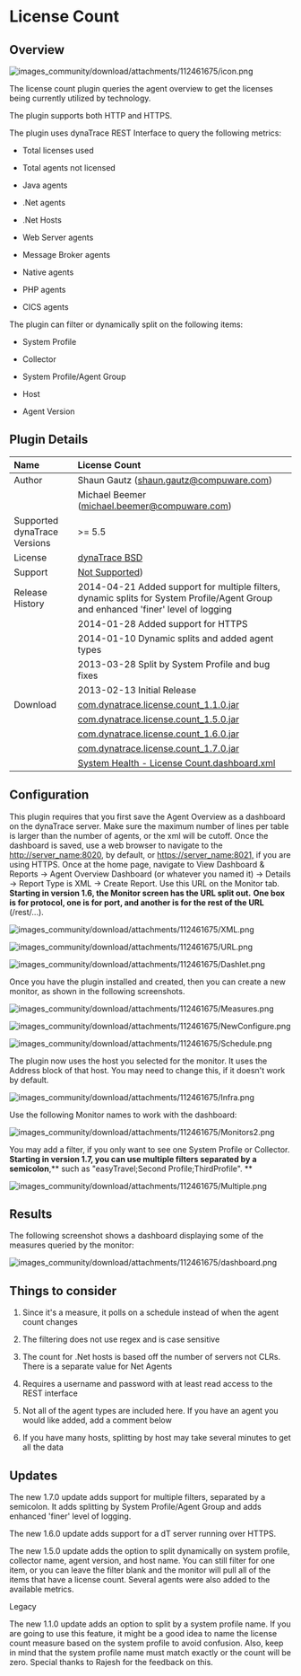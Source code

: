 # License Count

## Overview

![images_community/download/attachments/112461675/icon.png](images_community/download/attachments/112461675/icon.png)

The license count plugin queries the agent overview to get the licenses being currently utilized by technology.

The plugin supports both HTTP and HTTPS.

The plugin uses dynaTrace REST Interface to query the following metrics:

  * Total licenses used 

  * Total agents not licensed 

  * Java agents 

  * .Net agents 

  * .Net Hosts 

  * Web Server agents 

  * Message Broker agents 

  * Native agents 

  * PHP agents 

  * CICS agents 

The plugin can filter or dynamically split on the following items:

  * System Profile 

  * Collector 

  * System Profile/Agent Group 

  * Host 

  * Agent Version 

## Plugin Details

| Name | License Count
| :--- | :---
| Author | Shaun Gautz ([shaun.gautz@compuware.com](mailto:shaun.gautz@compuware.com))
| | Michael Beemer ([michael.beemer@compuware.com](mailto:michael.beemer@compuware.com))
| Supported dynaTrace Versions | >= 5.5
| License | [dynaTrace BSD](dynaTraceBSD.txt)
| Support | [Not Supported](https://community.compuwareapm.com/community/display/DL/Support+Levels#SupportLevels-Community))
| Release History | 2014-04-21 Added support for multiple filters, dynamic splits for System Profile/Agent Group and enhanced 'finer' level of logging
|| 2014-01-28 Added support for HTTPS
|| 2014-01-10 Dynamic splits and added agent types
|| 2013-03-28 Split by System Profile and bug fixes  
|| 2013-02-13 Initial Release
| Download |[com.dynatrace.license.count_1.1.0.jar](com.dynatrace.license.count_1.1.0.jar)
|| [com.dynatrace.license.count_1.5.0.jar](com.dynatrace.license.count_1.5.0.jar)
|| [com.dynatrace.license.count_1.6.0.jar](com.dynatrace.license.count_1.6.0.jar)
|| [com.dynatrace.license.count_1.7.0.jar](com.dynatrace.license.count_1.7.0.jar)
|| [System Health - License Count.dashboard.xml](System_Health_-_License_Count.dashboard.xml)

## Configuration

This plugin requires that you first save the Agent Overview as a dashboard on the dynaTrace server. Make sure the maximum number of lines per table is larger than the number of agents, or the xml will
be cutoff. Once the dashboard is saved, use a web browser to navigate to the <http://server_name:8020>, by default, or <https://server_name:8021,> if you are using HTTPS. Once at the home page,
navigate to View Dashboard & Reports -> Agent Overview Dashboard (or whatever you named it) -> Details -> Report Type is XML -> Create Report. Use this URL on the Monitor tab. **Starting in version
1.6, the Monitor screen has the URL split out.** **One box is for protocol, one is for port, and another is for the rest of the URL** (/rest/...).

![images_community/download/attachments/112461675/XML.png](images_community/download/attachments/112461675/XML.png)

![images_community/download/attachments/112461675/URL.png](images_community/download/attachments/112461675/URL.png)

![images_community/download/attachments/112461675/Dashlet.png](images_community/download/attachments/112461675/Dashlet.png)

Once you have the plugin installed and created, then you can create a new monitor, as shown in the following screenshots.

![images_community/download/attachments/112461675/Measures.png](images_community/download/attachments/112461675/Measures.png)

![images_community/download/attachments/112461675/NewConfigure.png](images_community/download/attachments/112461675/NewConfigure.png)

![images_community/download/attachments/112461675/Schedule.png](images_community/download/attachments/112461675/Schedule.png)

The plugin now uses the host you selected for the monitor. It uses the Address block of that host. You may need to change this, if it doesn't work by default.

![images_community/download/attachments/112461675/Infra.png](images_community/download/attachments/112461675/Infra.png)

Use the following Monitor names to work with the dashboard:

![images_community/download/attachments/112461675/Monitors2.png](images_community/download/attachments/112461675/Monitors2.png)

You may add a filter, if you only want to see one System Profile or Collector. **Starting in version 1.7, you can use multiple filters separated by a semicolon**,** such as "easyTravel;Second
Profile;ThirdProfile". **

![images_community/download/attachments/112461675/Multiple.png](images_community/download/attachments/112461675/Multiple.png)

## Results

The following screenshot shows a dashboard displaying some of the measures queried by the monitor:

![images_community/download/attachments/112461675/dashboard.png](images_community/download/attachments/112461675/dashboard.png)

## Things to consider

  1. Since it's a measure, it polls on a schedule instead of when the agent count changes 

  2. The filtering does not use regex and is case sensitive 

  3. The count for .Net hosts is based off the number of servers not CLRs. There is a separate value for Net Agents 

  4. Requires a username and password with at least read access to the REST interface 

  5. Not all of the agent types are included here. If you have an agent you would like added, add a comment below 

  6. If you have many hosts, splitting by host may take several minutes to get all the data 

## Updates

The new 1.7.0 update adds support for multiple filters, separated by a semicolon. It adds splitting by System Profile/Agent Group and adds enhanced 'finer' level of logging.

The new 1.6.0 update adds support for a dT server running over HTTPS.

The new 1.5.0 update adds the option to split dynamically on system profile, collector name, agent version, and host name. You can still filter for one item, or you can leave the filter blank and the
monitor will pull all of the items that have a license count. Several agents were also added to the available metrics.

Legacy

The new 1.1.0 update adds an option to split by a system profile name. If you are going to use this feature, it might be a good idea to name the license count measure based on the system profile to
avoid confusion. Also, keep in mind that the system profile name must match exactly or the count will be zero. Special thanks to Rajesh for the feedback on this.

